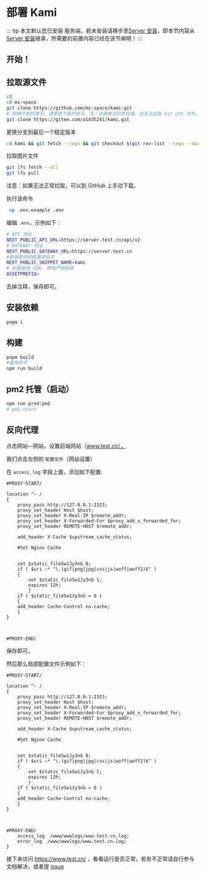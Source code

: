 # 部署 Kami

::: tip
本文默认您已安装 服务端，若未安装请移步至[Server 安装](/deploy/server/server.md)，即本节内容从[Server 安装](/deploy/server/server.md)继承，所需要的前置内容已经在该节阐明！
:::

## 开始！

## 拉取源文件

```bash
cd
cd mx-space
git clone https://github.com/mx-space/kami.git
# 网络不好的情况，请使用下面的命令。注：该镜像点同步较慢，且无法拉取 Git LFS 文件。
git clone https://gitee.com/a1435241/kami.git
```

更换分支到最后一个稳定版本

```bash
cd kami && git fetch --tags && git checkout $(git rev-list --tags --max-count=1)
```

拉取图片文件

```bash
git lfs fetch --all
git lfs pull
```

注意：如果无法正常拉取，可以到 GitHub 上手动下载。

执行该命令

```bash
 cp .env.example .env
```

编辑 `.env`，示例如下：

```bash
# API 地址
NEXT_PUBLIC_API_URL=https://server.test.cn/api/v2
# GATEWAY 地址
NEXT_PUBLIC_GATEWAY_URL=https://server.test.cn
#前端使用的配置项名字
NEXT_PUBLIC_SNIPPET_NAME=kami
# 如果使用 CDN, 修改产物前缀
ASSETPREFIX=
```

去掉注释，保存即可。

## 安装依赖

```bash
pnpm i
```

## 构建

```bash
pnpm build
#备用命令
npm run build
```

## pm2 托管（启动）

```bash
npm run prod:pm2
# pm2 start
```

## 反向代理

点击网站—网站，设置前端网站（www.test.cn），

我们点击左侧的 `配置文件`（网站设置）

在 `access_log` 字段上面，添加如下配置:

```nginx
#PROXY-START/

location ^~ /
{
    proxy_pass http://127.0.0.1:2323;
    proxy_set_header Host $host;
    proxy_set_header X-Real-IP $remote_addr;
    proxy_set_header X-Forwarded-For $proxy_add_x_forwarded_for;
    proxy_set_header REMOTE-HOST $remote_addr;

    add_header X-Cache $upstream_cache_status;

    #Set Nginx Cache


    set $static_fileSw1Jy3nG 0;
    if ( $uri ~* "\.(gif|png|jpg|css|js|woff|woff2)$" )
    {
    	set $static_fileSw1Jy3nG 1;
    	expires 12h;
        }
    if ( $static_fileSw1Jy3nG = 0 )
    {
    add_header Cache-Control no-cache;
    }
}



#PROXY-END/
```

保存即可。

然后那么局部配置文件示例如下：

```nginx
#PROXY-START/

location ^~ /
{
    proxy_pass http://127.0.0.1:2323;
    proxy_set_header Host $host;
    proxy_set_header X-Real-IP $remote_addr;
    proxy_set_header X-Forwarded-For $proxy_add_x_forwarded_for;
    proxy_set_header REMOTE-HOST $remote_addr;

    add_header X-Cache $upstream_cache_status;

    #Set Nginx Cache


    set $static_fileSw1Jy3nG 0;
    if ( $uri ~* "\.(gif|png|jpg|css|js|woff|woff2)$" )
    {
    	set $static_fileSw1Jy3nG 1;
    	expires 12h;
        }
    if ( $static_fileSw1Jy3nG = 0 )
    {
    add_header Cache-Control no-cache;
    }
}



#PROXY-END/
    access_log  /www/wwwlogs/www.test.cn.log;
    error_log  /www/wwwlogs/www.test.cn.log;
}
```

接下来访问 https://www.test.cn/ ，看看运行是否正常，若有不正常请自行参与文档解决，或者提 [issue](https://github.com/mx-space/docs/issues)